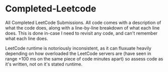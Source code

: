 # Completed-Leetcode
All Completed LeetCode Submissions. All code comes with a description of what the code does, along with a line-by-line breakdown of what each line does. This is done in-case I need to revisit any code, and can't remember what each line does.

LeetCode runtime is notoriously inconsistent, as it can fluxuate heavily depending on how overloaded the LeetCode servers are (have seen in range +100 ms on the same piece of code minutes apart) so assess code as it's written, not on it's stated runtime. 
